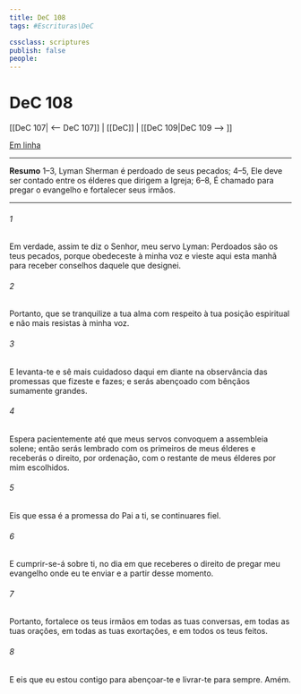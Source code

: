 ```yaml
---
title: DeC 108
tags: #Escrituras\DeC

cssclass: scriptures
publish: false
people:
---
```


# DeC 108
[[DeC 107| <-- DeC 107]] | [[DeC]] | [[DeC 109|DeC 109 --> ]]

[Em linha](https://churchofjesuschrist.org/study/scriptures/dc-testament/dc/108?lang=por)

---
__Resumo__
1–3, Lyman Sherman é perdoado de seus pecados; 4–5, Ele deve ser contado entre os élderes que dirigem a Igreja; 6–8, É chamado para pregar o evangelho e fortalecer seus irmãos.

---
###### 1 
Em verdade, assim te diz o Senhor, meu servo Lyman: Perdoados são os teus pecados, porque obedeceste à minha voz e vieste aqui esta manhã para receber conselhos daquele que designei.

###### 2 
Portanto, que se tranquilize a tua alma com respeito à tua posição espiritual e não mais resistas à minha voz.

###### 3 
E levanta-te e sê mais cuidadoso daqui em diante na observância das promessas que fizeste e fazes; e serás abençoado com bênçãos sumamente grandes.

###### 4 
Espera pacientemente até que meus servos convoquem a assembleia solene; então serás lembrado com os primeiros de meus élderes e receberás o direito, por ordenação, com o restante de meus élderes por mim escolhidos.

###### 5 
Eis que essa é a promessa do Pai a ti, se continuares fiel.

###### 6 
E cumprir-se-á sobre ti, no dia em que receberes o direito de pregar meu evangelho onde eu te enviar e a partir desse momento.

###### 7 
Portanto, fortalece os teus irmãos em todas as tuas conversas, em todas as tuas orações, em todas as tuas exortações, e em todos os teus feitos.

###### 8 
E eis que eu estou contigo para abençoar-te e livrar-te para sempre. Amém.

